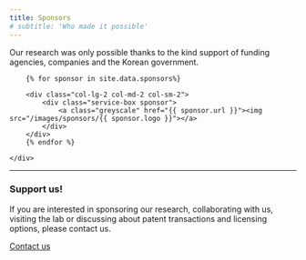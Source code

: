 ```yaml
---
title: Sponsors
# subtitle: 'Who made it possible'
---
```


Our research was only possible thanks to the kind support of funding agencies, companies and the Korean government.


<div class="container-fluid">
    <div class="row justify-content-md-center">

        {% for sponsor in site.data.sponsors%}

        <div class="col-lg-2 col-md-2 col-sm-2">
            <div class="service-box sponsor">
                <a class="greyscale" href="{{ sponsor.url }}"><img src="/images/sponsors/{{ sponsor.logo }}"></a>
            </div>
        </div>
        {% endfor %}

    </div>
</div>

---

### Support us!

If you are interested in sponsoring our research, collaborating with us, visiting the lab or discussing about patent transactions and licensing options, please contact us.

<a href="contact.html" class="button button--large">Contact us</a>




